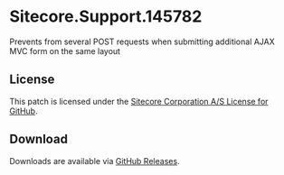 # Sitecore.Support.145782
Prevents from several POST requests when submitting additional AJAX MVC form on the same layout

## License  
This patch is licensed under the [Sitecore Corporation A/S License for GitHub](https://github.com/sitecoresupport/Sitecore.Support.145782/blob/master/LICENSE).  

## Download  
Downloads are available via [GitHub Releases](https://github.com/sitecoresupport/Sitecore.Support.145782/releases).  
